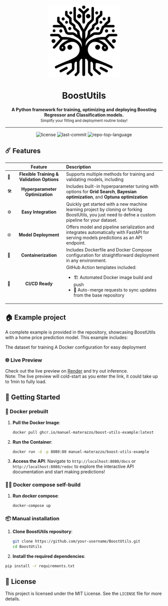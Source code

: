 <div align="center">
  <div>
    <img src="resources/logo.png" width="230" alt="Warp" />
  </div>
    <h1>BoostUtils</h1>
  <b>
    A Python framework for training, optimizing and deploying Boosting Regressor and Classification models.
  </b><br>
<small>Simplify your fitting and deployment routine today!</small>


<hr />
<img src="https://img.shields.io/github/license/Manuel-Materazzo/BoostUtils?style=flat-square&logo=opensourceinitiative&logoColor=white&color=gold" alt="license">
<img src="https://img.shields.io/github/last-commit/Manuel-Materazzo/BoostUtils?style=flat-square&logo=git&logoColor=white&color=gold" alt="last-commit">
<img src="https://img.shields.io/github/languages/top/Manuel-Materazzo/BoostUtils?style=flat-square&color=gold" alt="repo-top-language">
</div>

## ☄️ Features

|     |                  Feature                   | Description                                                                                                                                                           |
|:----|:------------------------------------------:|:----------------------------------------------------------------------------------------------------------------------------------------------------------------------|
| 🔄  | **Flexible Training & Validation Options** | Supports multiple methods for training and validating models, including                                                                                               |
| 🛠️ |      **Hyperparameter Optimization**       | Includes built-in hyperparameter tuning with options for **Grid Search**, **Bayesian optimization**, and **Optuna optimization**                                      |
| ⚙️  |            **Easy Integration**            | Quickly get started with a new machine learning project by cloning or forking BoostUtils, you just need to defne a custom pipeline for your dataset.                  |
| 🌐  |            **Model Deployment**            | Offers model and pipeline serialization and integrates automatically with FastAPI for serving models predictions as an API endpoint.                                  |
| 🐳  |            **Containerization**            | Includes Dockerfile and Docker Compose configuration for straightforward deployment in any environment.                                                               |
| 🤖  |              **CI/CD Ready**               | GitHub Action templates included: <ul><li>🏗️ Automated Docker image build and push</li><li>🔄 Auto-merge requests to sync updates from the base repository</li></ul> |

## 🏠 Example project
A complete example is provided in the repository, showcasing BoostUtils with a home price prediction model. This example includes:

The dataset for training
A Docker configuration for easy deployment

### 🌐 Live Preview

Check out the live preview on [Render](https://boost-utils-example.onrender.com/docs) and try out inference.\
Note: The live preview will cold-start as you enter the link, it could take up to 1min to fully load.

## 🚀 Getting Started



### 🐳 Docker prebuilt

1. **Pull the Docker Image**:
   ```sh
   docker pull ghcr.io/manuel-materazzo/boost-utils-example:latest
    ```
2. **Run the Container**:
   ```sh
   docker run -d -p 8080:80 manuel-materazzo/boost-utils-example
    ```
3. **Access the API**: Navigate to `http://localhost:8080/docs` or `http://localhost:8080/redoc` to explore the
   interactive API documentation and start making predictions!

### 🐳🔧 Docker compose self-build

1. **Run docker compose**:
   ```sh
   docker-compose up
   ```

### 📦 Manual installation

1. **Clone BoostUtils repository**:
   ```sh
   git clone https://github.com/your-username/BoostUtils.git
   cd BoostUtils
   ```
 2. **Install the required dependencies**:  
   ```sh
   pip install -r requirements.txt
   ```

## 📄 License
This project is licensed under the MIT License. See the `LICENSE` file for more details.